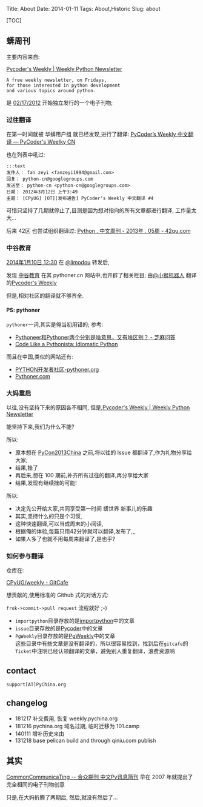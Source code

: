 Title: About
Date: 2014-01-11 
Tags: About,Historic
Slug: about


[TOC]

## 蠎周刊

主要内容来自:

[Pycoder's Weekly | Weekly Python Newsletter](http://pycoders.com/)
    
    A free weekly newsletter, on Fridays, 
    for those interested in python development 
    and various topics around python.


是 
[02/17/2012](http://us4.campaign-archive2.com/?u=9735795484d2e4c204da82a29&id=e9564edf16) 
开始独立发行的一个电子刊物;

### 过往翻译

在第一时间就被 华蠎用户组 就已经发现,进行了翻译:
[PyCoder’s Weekly 中文翻译 — PyCoder's Weelky CN](http://pycoders-weekly-chinese.readthedocs.org/en/latest/index.html)
    
也在列表中吼过:

    :::text
    发件人： fan zeyi <fanzeyi1994@gmail.com>
    回复： python-cn@googlegroups.com
    发送至： python-cn <python-cn@googlegroups.com>
    日期： 2012年3月12日 上午3:49
    主题： [CPyUG] [OT][发布通告] PyCoder's Weekly 中文翻译 #4

可惜只坚持了几期就停止了,目测是因为想对指向的所有文章都进行翻译,
工作量太大...


后来 42区 也尝试组织翻译过:
[Python . 中文周刊 - 2013年 . 05周 - 42qu.com](http://python.42qu.com/week-1/201305)


### 中谷教育
[2014年1月10日 12:30](http://weibo.com/1689940061/ArlnUiWW7)
在 [@limodou](http://weibo.com/u/1689940061) 转发后,

发现 [中谷教育](http://www.csvt.net/t/course/1)
在其  pythoner.cn 网站中,也开辟了相关栏目;
由[@小猴机器人](http://weibo.com/u/1966427173)
翻译的[Pycoder's Weekly](http://www.pythoner.cn/pycoders/weekly/95/)

但是,相对社区的翻译就不够齐全.


#### PS: pythoner
`pythoner`一词,其实是俺当初用错的; 参考:

- [Pythoneer和Pythoner两个分别是啥意思，又有啥区别？ - 芝麻问答](http://www.zhimaq.com/questions/81/pythoneerpythoner)
- [Code Like a Pythonista: Idiomatic Python](http://python.net/~goodger/projects/pycon/2007/idiomatic/handout.html)

而且在中国,类似的网站还有:

- [PYTHON开发者社区-pythoner.org](http://pythoner.org/about/)
- [Pythoner.com](http://www.pythoner.com/about)


### 大妈重启
以往,没有坚持下来的原因各不相同,
但是,[Pycoder's Weekly | Weekly Python Newsletter](http://pycoders.com/)

能坚持下来,我们为什么不能?

所以:

- 原本想在 [PyCon2013China](http://pychina.org/events/pycon2013china-zh.html) 之前,将以往的 Issue 都翻译了,作为礼物分享给大家;
- 结果,挫了
- 再后来,想在 100 期前,补齐所有过往的翻译,再分享给大家
- 结果,发现有继续挫的可能!

所以:

- 决定先公开给大家,共同享受第一时间 蠎世界 新事儿的乐趣
- 其实,坚持什么的只是个习惯,
- 这种快速翻译,可以当成周末的小阅读,
- 根据俺的体验,每篇只用42分钟就可以翻译,发布了,,,
- 如果人多了也就不用每周来翻译了,是也乎?


### 如何参与翻译  
仓库在:

[CPyUG/weekly - GitCafe](https://gitcafe.com/CPyUG/weekly)

想贡献的,使用标准的 Github 式的对话方式:

`frok->commit->pull request` 流程就好 ;-)  
- `importpython`目录存放的是[importpython](http://importpython.com/newsletter/archive/)中的文章  
- `issue`目录存放的是[Pycoder](http://pycoders.com/archive/)中的文章  
- `PgWeekly`目录存放的是[PgWeekly](http://postgresweekly.com/issues)中的文章  
这些目录中有些文章是没有翻译的，所以很容易找到，找到后在`gitcafe`的`Ticket`中注明已经认领翻译的文章，避免别人重复翻译，浪费资源呐

## contact

`support[AT]PyChina.org`

## changelog

- 181217 补交费用, 恢复 weekly.pychina.org
- 181216 pychina.org 域名过期, 临时迁移为 101.camp
- 140111 增补历史来由
- 131218 base pelican build and through qiniu.com publish

## 其实

[CommonCommunicaTing -- 合众期刊 中文Py讯息简刊](http://wiki.woodpecker.org.cn/moin/CommonCommunicaTing) 早在 2007 年就提出了完全相同的电子刊物创意

只是,在大妈折腾了两期后,
然后,就没有然后了...